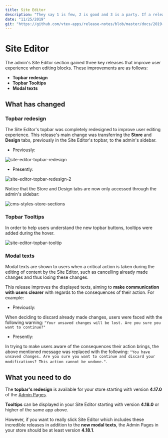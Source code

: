 ```yaml
---
title: Site Editor
description: "They say 1 is few, 2 is good and 3 is a party. If a release for the Site Editor is already incredible, picture 3? Check out the new Topbar, complete with tooltips and new modal texts for the admin section."
date: "11/25/2019"
git: "https://github.com/vtex-apps/release-notes/blob/master/docs/2019-week-45-46/site-editor.md"
---
```


# Site Editor 

The admin's Site Editor section gained three key releases that improve user experience when editing blocks. These improvements are as follows:

- **Topbar redesign**
- **Topbar Tooltips**
- **Modal texts**

## What has changed 

### Topbar redesign 

The Site Editor's topbar was completely redesigned to improve user editing experience. This release's main change was transferring the **Store** and **Design** tabs, previously in the Site Editor's topbar, to the admin's sidebar. 

- Previously: 

![site-editor-topbar-redesign](https://user-images.githubusercontent.com/52087100/69550686-34885c80-0f7a-11ea-9828-dba0f8c25958.png)

- Presently: 

![site-editor-topbar-redesign-2](https://user-images.githubusercontent.com/52087100/69550748-52ee5800-0f7a-11ea-9e89-5f1a7b4177ab.png)

Notice that the Store and Design tabs are now only accessed through the admin's sidebar:

![cms-styles-store-sections](https://user-images.githubusercontent.com/52087100/69550948-a6f93c80-0f7a-11ea-833d-0260db65449b.png)

### Topbar Tooltips 

In order to help users understand the new topbar buttons, tooltips were added during the hover.

![site-editor-topbar-tooltip](https://user-images.githubusercontent.com/52087100/69551002-c09a8400-0f7a-11ea-8b9d-1b301946f7de.png)

### Modal texts 

Modal texts are shown to users when a critical action is taken during the editing of content by the Site Editor, such as cancelling already made changes and thus losing these changes.

This release improves the displayed texts, aiming to **make communication with users clearer** with regards to the consequences of their action. For example:

- Previously: 

When deciding to discard already made changes, users were faced with the following warning: `"Your unsaved changes will be lost. Are you sure you want to continue?"`

- Presently: 

In trying to make users aware of the consequences their action brings, the above mentioned message was replaced with the following: `"You have unsaved changes. Are you sure you want to continue and discard your modifications? This action cannot be undone."`. 

## What you need to do 

The **topbar's redesign** is available for your store starting with version **4.17.0** of the [Admin Pages](https://vtex.io/docs/app/vtex.admin-pages). 

**Tooltips** can be displayed in your Site Editor starting with version **4.18.0** or higher of the same app above.

However, if you want to really slick Site Editor which includes these incredible releases in addition to the **new modal texts**, the Admin Pages in your store should be at least version **4.18.1**.
